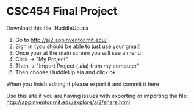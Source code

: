 CSC454 Final Project
====================

Download this file: 
HuddleUp.aia

1. Go to http://ai2.appinventor.mit.edu/
2. Sign in (you should be able to just use your gmail)
3. Once your at the main screen you will see a menu
4. Click -> "My Project"
5. Then  -> "Import Project (.aia) from my computer"
6. Then choose HuddleUp.aia and click ok

When you finish editing it please export it and commit it here

Use this site if you are having issues with exporting or importing the file: 
http://appinventor.mit.edu/explore/ai2/share.html
